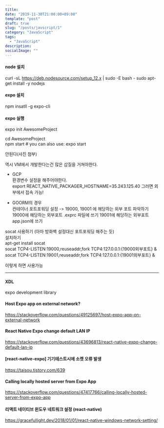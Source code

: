 ```yaml
---
title: 
date: "2019-11-30T21:00:00+09:00"
template: "post"
draft: true
slug: "/posts/javscript/1"
category: "JavaScript"
tags:
  - "JavaScript"
description: 
socialImage: ""
---
```


#### node 설치

curl -sL https://deb.nodesource.com/setup_12.x | sudo -E bash -
sudo apt-get install -y nodejs

#### expo 설치

npm insatll -g expo-cli

#### expo 실행

expo init AwesomeProject

cd AwesomeProject  
npm start # you can also use: expo start 

안된다(사진 첨부)

역시 VM에서 개발한다는건 많은 삽질을 거쳐야한다.

- GCP  
환경변수 설정을 해주어야한다.  
export REACT_NATIVE_PACKAGER_HOSTNAME=35.243.125.40
그러면 외부에서 접속 가능!

- GOORM의 경우  
컨테이너 포트포워딩 설정 -> 19000, 19001 에 해당하는 외부 포트 파악하기  
19000에 해당하는 외부포트
.exprc 파일에 쓰기
19001에 해당하는 외부포트
app.json에 쓰기  

socat 사용하기
(아마 방화벽 설정대신 포트포워딩 해주는 듯)  
설치하기  
apt-get install socat  
socat TCP4-LISTEN:19000,reuseaddr,fork TCP4:127.0.0.1:{19000외부포트} &   
socat TCP4-LISTEN:19001,reuseaddr,fork TCP4:127.0.0.1:{19001외부포트} & 

이렇게 하면 사용가능


--------------------------

#### XDL
expo development library

#### Host Expo app on external network?

https://stackoverflow.com/questions/49125697/host-expo-app-on-external-network

#### React Native Expo change default LAN IP

https://stackoverflow.com/questions/43696813/react-native-expo-change-default-lan-ip

#### [react-native-expo] 기기테스트시에 소켓 오류 발생

https://taisou.tistory.com/639

#### Calling locally hosted server from Expo App

https://stackoverflow.com/questions/47417766/calling-locally-hosted-server-from-expo-app

#### 리액트 네이티브 윈도우 네트워크 설정 (react-native)

https://gracefullight.dev/2018/01/01/react-native-windows-network-setting/